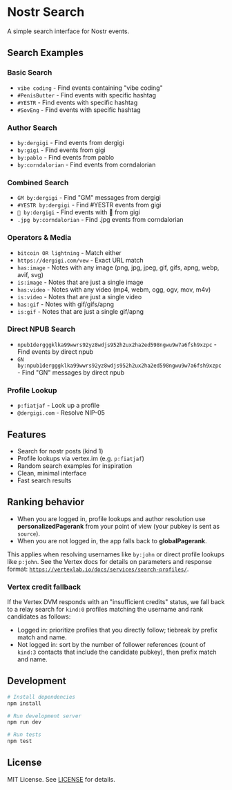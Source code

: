 # Nostr Search

A simple search interface for Nostr events.

## Search Examples

### Basic Search
- `vibe coding` - Find events containing "vibe coding"
- `#PenisButter` - Find events with specific hashtag
- `#YESTR` - Find events with specific hashtag
- `#SovEng` - Find events with specific hashtag

### Author Search
- `by:dergigi` - Find events from dergigi
- `by:gigi` - Find events from gigi
- `by:pablo` - Find events from pablo
- `by:corndalorian` - Find events from corndalorian

### Combined Search
- `GM by:dergigi` - Find "GM" messages from dergigi
- `#YESTR by:dergigi` - Find #YESTR events from gigi
- `👀 by:dergigi` - Find events with 👀 from gigi
- `.jpg by:corndalorian` - Find .jpg events from corndalorian

### Operators & Media
- `bitcoin OR lightning` - Match either
- `https://dergigi.com/vew` - Exact URL match
- `has:image` - Notes with any image (png, jpg, jpeg, gif, gifs, apng, webp, avif, svg)
- `is:image` - Notes that are just a single image
- `has:video` - Notes with any video (mp4, webm, ogg, ogv, mov, m4v)
- `is:video` - Notes that are just a single video
- `has:gif` - Notes with gif/gifs/apng
- `is:gif` - Notes that are just a single gif/apng

### Direct NPUB Search
- `npub1dergggklka99wwrs92yz8wdjs952h2ux2ha2ed598ngwu9w7a6fsh9xzpc` - Find events by direct npub
- `GN by:npub1dergggklka99wwrs92yz8wdjs952h2ux2ha2ed598ngwu9w7a6fsh9xzpc` - Find "GN" messages by direct npub

### Profile Lookup
- `p:fiatjaf` - Look up a profile
- `@dergigi.com` - Resolve NIP-05

## Features

- Search for nostr posts (kind 1)
- Profile lookups via vertex.im (e.g. `p:fiatjaf`)
- Random search examples for inspiration
- Clean, minimal interface
- Fast search results

## Ranking behavior

- When you are logged in, profile lookups and author resolution use **personalizedPagerank** from your point of view (your pubkey is sent as `source`).
- When you are not logged in, the app falls back to **globalPagerank**.

This applies when resolving usernames like `by:john` or direct profile lookups like `p:john`. See the Vertex docs for details on parameters and response format: [`https://vertexlab.io/docs/services/search-profiles/`](https://vertexlab.io/docs/services/search-profiles/).

### Vertex credit fallback

If the Vertex DVM responds with an "insufficient credits" status, we fall back to a relay search for `kind:0` profiles matching the username and rank candidates as follows:

- Logged in: prioritize profiles that you directly follow; tiebreak by prefix match and name.
- Not logged in: sort by the number of follower references (count of `kind:3` contacts that include the candidate pubkey), then prefix match and name.

## Development

```bash
# Install dependencies
npm install

# Run development server
npm run dev

# Run tests
npm test
```

## License

MIT License. See [LICENSE](LICENSE) for details.
